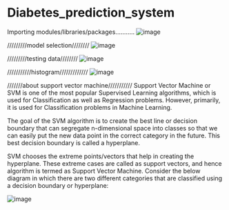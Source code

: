 # Diabetes_prediction_system


Importing modules/libraries/packages...........
![image](https://user-images.githubusercontent.com/104202659/166722891-954e8414-e906-404f-b83c-854c83916c97.png)





/////////model selection////////
![image](https://user-images.githubusercontent.com/104202659/166724187-bf853675-d59e-4192-8c2c-c07daf2875a8.png)



/////////testing data////////
![image](https://user-images.githubusercontent.com/104202659/166724265-c953ceeb-8373-4d31-9ada-c7e5ecfcf9b8.png)






///////////histogram/////////////
![image](https://user-images.githubusercontent.com/104202659/166724640-90e9ca7e-2ffb-482f-b7b6-7c039adadd40.png)










///////about support vector machine///////////
Support Vector Machine or SVM is one of the most popular Supervised Learning algorithms, 
which is used for Classification as well as Regression problems. However, primarily, it is used for Classification problems in Machine Learning.

The goal of the SVM algorithm is to create the best line or decision boundary that can segregate n-dimensional space into classes 
so that we can easily put the new data point in the correct category in the future. This best decision boundary is called a hyperplane.

SVM chooses the extreme points/vectors that help in creating the hyperplane. These extreme cases are called as support vectors, and hence algorithm is termed as Support Vector Machine.
Consider the below diagram in which there are two different categories that are classified using a decision boundary or hyperplane:


![image](https://user-images.githubusercontent.com/104202659/166724976-15e0ce47-4e27-4d57-80e1-4d88678b0836.png)
